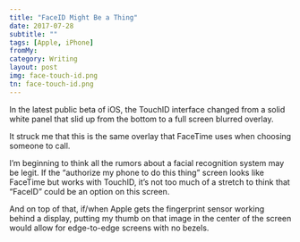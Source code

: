 ```yaml
---
title: "FaceID Might Be a Thing"
date: 2017-07-28
subtitle: ""
tags: [Apple, iPhone]
fromMy: 
category: Writing
layout: post
img: face-touch-id.png
tn: face-touch-id.png
---
```


In the latest public beta of iOS, the TouchID interface changed from a solid white panel that slid up from the bottom to a full screen blurred overlay.

It struck me that this is the same overlay that FaceTime uses when choosing someone to call. 

I’m beginning to think all the rumors about a facial recognition system may be legit. If the “authorize my phone to do this thing” screen looks like FaceTime but works with TouchID, it’s not too much of a stretch to think that “FaceID” could be an option on this screen.

And on top of that, if/when Apple gets the fingerprint sensor working behind a display, putting my thumb on that image in the center of the screen would allow for edge-to-edge screens with no bezels.

<!-- #Apple, #iPhone -->